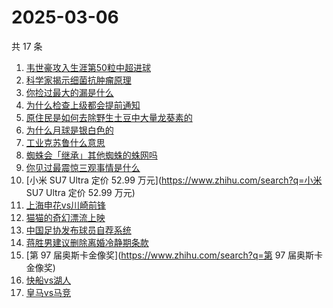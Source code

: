 # 2025-03-06

共 17 条

<!-- BEGIN ZHIHUSEARCH -->
<!-- 最后更新时间 Thu Mar 06 2025 14:14:01 GMT+0800 (China Standard Time) -->
1. [韦世豪攻入生涯第50粒中超进球](https://www.zhihu.com/search?q=韦世豪攻入生涯第50粒中超进球)
1. [科学家揭示细菌抗肿瘤原理](https://www.zhihu.com/search?q=科学家揭示细菌抗肿瘤原理)
1. [你捡过最大的漏是什么](https://www.zhihu.com/search?q=你捡过最大的漏是什么)
1. [为什么检查上级都会提前通知](https://www.zhihu.com/search?q=为什么检查上级都会提前通知)
1. [原住民是如何去除野生土豆中大量龙葵素的](https://www.zhihu.com/search?q=原住民是如何去除野生土豆中大量龙葵素的)
1. [为什么月球是银白色的](https://www.zhihu.com/search?q=为什么月球是银白色的)
1. [工业克苏鲁什么意思](https://www.zhihu.com/search?q=工业克苏鲁什么意思)
1. [蜘蛛会「继承」其他蜘蛛的蛛网吗](https://www.zhihu.com/search?q=蜘蛛会「继承」其他蜘蛛的蛛网吗)
1. [你见过最震惊三观事情是什么](https://www.zhihu.com/search?q=你见过最震惊三观事情是什么)
1. [小米 SU7 Ultra 定价 52.99 万元](https://www.zhihu.com/search?q=小米 SU7 Ultra 定价 52.99 万元)
1. [上海申花vs川崎前锋](https://www.zhihu.com/search?q=上海申花vs川崎前锋)
1. [猫猫的奇幻漂流上映](https://www.zhihu.com/search?q=猫猫的奇幻漂流上映)
1. [中国足协发布球员自荐系统](https://www.zhihu.com/search?q=中国足协发布球员自荐系统)
1. [蒋胜男建议删除离婚冷静期条款](https://www.zhihu.com/search?q=蒋胜男建议删除离婚冷静期条款)
1. [第 97 届奥斯卡金像奖](https://www.zhihu.com/search?q=第 97 届奥斯卡金像奖)
1. [快船vs湖人](https://www.zhihu.com/search?q=快船vs湖人)
1. [皇马vs马竞](https://www.zhihu.com/search?q=皇马vs马竞)
<!-- END ZHIHUSEARCH -->
